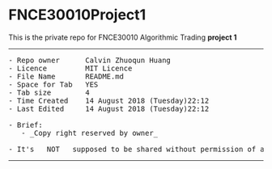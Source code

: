 # FNCE30010Project1
This is the private repo for FNCE30010 Algorithmic Trading __project 1__

---

<pre>- Repo owner      Calvin Zhuoqun Huang
- Licence         MIT Licence
- File Name       README.md
- Space for Tab   YES
- Tab size        4
- Time Created    14 August 2018 (Tuesday)22:12
- Last Edited     14 August 2018 (Tuesday)22:12

- Brief:
   - _Copy right reserved by owner_
   
- It's __NOT__ supposed to be shared without permission of author.</pre>

---
